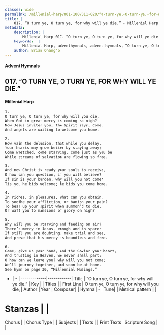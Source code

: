 ```yaml
---
classes: wide
permalink: /millenial-harp/001-100/011-020/“O-turn-ye,-O-turn-ye,-for-why-will-ye-die”/
title: |
    017. “O turn ye, O turn ye, for why will ye die.” - Millenial Harp
metadata:
    description: |
        Millenial Harp 017. “O turn ye, O turn ye, for why will ye die.”. 1. O turn ye, O turn ye, for why will you die, When God in great mercy is coming so nigh? Now Jesus invites you, the Spirit says, Come, And angels are waiting to welcome you home.
    keywords:  |
        Millenial Harp, adventhymnals, advent hymnals, “O turn ye, O turn ye, for why will ye die.”, O turn ye, O turn ye, for why will you die, . 
    author: Brian Onang'o
---
```

#### Advent Hymnals
## 017. “O TURN YE, O TURN YE, FOR WHY WILL YE DIE.”
####  Millenial Harp
```txt
1. 
O turn ye, O turn ye, for why will you die, 
When God in great mercy is coming so nigh? 
Now Jesus invites you, the Spirit says, Come, 
And angels are waiting to welcome you home.

2. 
How vain the delusion, that while you delay, 
Your hearts may grow better by staying away; 
Come wretched, come starving, come just as you be 
While streams of salvation are flowing so free.

3. 
And now Christ is ready your souls to receive, 
O how can you question, if you will believe? 
If sin is your burden, why will you not come? 
Tis you he bids welcome; he bids you come home.

4. 
In riches, in pleasures, what can you obtain, 
To soothe your affliction, or banish your pain? 
To bear up your spirit when summon’d to die, 
Or waft you to mansions of glory on high?

5. 
Why will you be starving and feeding on air? 
There’s mercy in Jesus, enough and to spare; 
If still you are doubting, make trial and see, 
And prove that his mercy is boundless and free.

6. 
Come, give us your hand, and the Savior your heart, 
And trusting in Heaven, we never shall part; 
O how can we leave you? why will you not come; 
We’ll journey together, and soon be at home. 
See hymn on page 30, “Millennial Musings.”
```
- |   -  |
-------------|------------|
Title | “O turn ye, O turn ye, for why will ye die.” |
Key |  |
Titles |  |
First Line | O turn ye, O turn ye, for why will you die,  |
Author | 
Year | 
Composer|  |
Hymnal|  - |
Tune|  |
Metrical pattern | |
# Stanzas |  |
Chorus |  |
Chorus Type |  |
Subjects |  |
Texts |  |
Print Texts | 
Scripture Song |  |
    
